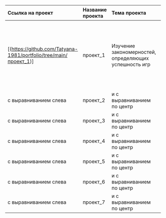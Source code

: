 | Ссылка на проект       |  Название проекта |  Тема проекта             | Используемые инструменты |
| :-------------------- | :--------------  | :------------------------| :------------------------ |
| [(https://github.com/Tatyana-1981/portfolio/tree/main/проект_1)]  | проект_1          | Изучение закономерностей, определяющих успешность игр| Python Pandas NumPy Matplotlib предобработка данных исследовательский анализ данных описательная статистика проверка статистических гипотез |
| с выравниванием слева  | проект_2          | и с выравниванием по центр| Используемые инструменты |
| с выравниванием слева  | проект_3          | и с выравниванием по центр| Используемые инструменты |
| с выравниванием слева  | проект_4          | и с выравниванием по центр| Используемые инструменты |
| с выравниванием слева  | проект_5          | и с выравниванием по центр| Используемые инструменты |
| с выравниванием слева  | проект_6          | и с выравниванием по центр| Используемые инструменты |
| с выравниванием слева  | проект_7          | и с выравниванием по центр| Используемые инструменты |
